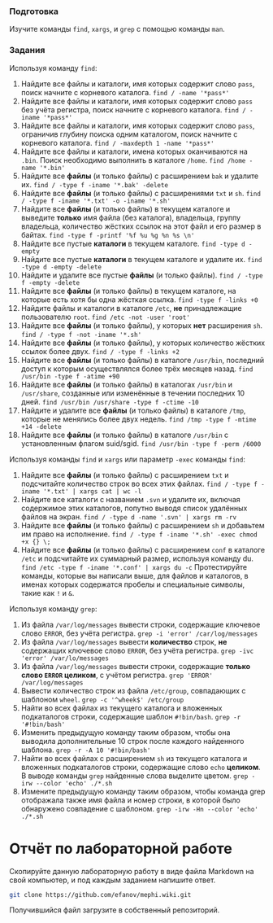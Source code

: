 ### Подготовка

Изучите команды `find`, `xargs`, и `grep` с помощью команды `man`.

### Задания

Используя команду `find`:

1. Найдите все файлы и каталоги, имя которых содержит слово `pass`, поиск начните с корневого каталога.
`find / -name '*pass*'`
1. Найдите все файлы и каталоги, имя которых содержит слово `pass` без учёта регистра, поиск начните с корневого каталога.
`find / -iname '*pass*'`
1. Найдите все файлы и каталоги, имя которых содержит слово `pass`, ограничив глубину поиска одним каталогом, поиск начните с корневого каталога.
`find / -maxdepth 1 -name '*pass*'` 
1. Найдите все файлы и каталоги, имена которых оканчиваются на `.bin`. Поиск необходимо выполнить в каталоге `/home`.
`find /home -name '*.bin'`
1. Найдите все **файлы** (и только файлы) с расширением `bak` и удалите их.
`find / -type f -iname '*.bak' -delete`
1. Найдите все **файлы** (и только файлы) с расширениями `txt` и `sh`.
`find / -type f -iname '*.txt' -o -iname '*.sh'`
1. Найдите все **файлы** (и только файлы) в текущем каталоге и выведите **только** имя файла (без каталога), владельца, группу владельца, количество жёстких ссылок на этот файл и его размер в байтах.
`find -type f -printf '%f %u %g %n %s \n'`
1. Найдите все пустые **каталоги** в текущем каталоге.
`find -type d -empty`
1. Найдите все пустые **каталоги** в текущем каталоге и удалите их.
`find -type d -empty -delete`
1. Найдите и удалите все пустые **файлы** (и только файлы).
`find / -type f -empty -delete`
1. Найдите все **файлы** (и только файлы) в текущем каталоге, на которые есть хотя бы одна жёсткая ссылка.
`find -type f -links +0`
1. Найдите файлы и каталоги в каталоге `/etc`, **не** принадлежащие пользователю `root`.
`find /etc -not -user 'root'`
1. Найдите все **файлы** (и только файлы), у которых **нет** расширения `sh`.
`find / -type f -not -iname '*.sh'`
1. Найдите все **файлы** (и только файлы), у которых количество жёстких ссылок более двух.
`find / -type f -links +2`
1. Найдите все **файлы** (и только файлы) в каталоге `/usr/bin`, последний доступ к которым осуществлялся более трёх месяцев назад.
`find /usr/bin -type f -atime +90`
1. Найдите все **файлы** (и только файлы) в каталогах `/usr/bin` и `/usr/share`, созданные или изменённые в течении последних 10 дней.
`find /usr/bin /usr/share -type f -ctime -10`
1. Найдите и удалите все **файлы** (и только файлы) в каталоге `/tmp`, которые не менялись более двух недель.
`find /tmp -type f -mtime +14 -delete`
1. Найдите все **файлы** (и только файлы) в каталоге `/usr/bin` с установленным флагом suid/sgid.
`find /usr/bin -type f -perm /6000`

Используя команды `find` и `xargs` или параметр `-exec` команды `find`:

1. Найдите все **файлы** (и только файлы) с расширением `txt` и подсчитайте количество строк во всех этих файлах.
`find / -type f -iname '*.txt' | xargs cat | wc -l`
1. Найдите все каталоги с названием `.svn` и удалите их, включая содержимое этих каталогов, попутно выводя список удалённых файлов на экран.
`find / -type d -name '.svn' | xargs rm -rv`
1. Найдите все **файлы** (и только файлы) с расширением `sh` и добавьтем им право на исполнение.
`find / -type f -iname '*.sh' -exec chmod +x {} \;`
1. Найдите все **файлы** (и только файлы) с расширением `conf` в каталоге `/etc` и подсчитайте их суммарный размер, используя команду du.
`find /etc -type f -iname '*.conf' | xargs du -c`
Протестируйте команды, которые вы написали выше, для файлов и каталогов, в именах которых содержатся пробелы и специальные символы, такие как `!` и `&`.

Используя команду `grep`:

1. Из файла `/var/log/messages` вывести строки, содержащие ключевое слово `ERROR`, без учёта регистра.
`grep -i 'error' /car/log/messages`
1. Из файла `/var/log/messages` вывести **количество** строк, **не** содержащих ключевое слово `ERROR`, без учёта регистра.
`grep -ivc 'error' /var/lo/messages`
1. Из файла `/var/log/messages` вывести строки, содержащие **только слово `ERROR` целиком**, с учётом регистра.
`grep 'ERROR' /var/log/messages`
1. Вывести количество строк из файла `/etc/group`, совпадающих с шаблоном `wheel`.
`grep -c '^wheek$' /etc/group`
1. Найти во всех файлах из текущего каталога и вложенных подкаталогов строки, содержащие шаблон `#!bin/bash`.
`grep -r '#!bin/bash'`
1. Изменить предыдущую команду таким образом, чтобы она выводила дополнительные 10 строк после каждого найденного шаблона.
`grep -r -A 10 '#!bin/bash'`
1. Найти во всех файлах с расширением `sh` из текущего каталога и вложенных подкаталогов строки, содержащие слово `echo` **целиком**. В выводе команды `grep` найденные слова выделите цветом.
`grep -irw --color 'echo' ./*.sh`
1. Измените предыдущую команду таким образом, чтобы команда grep отображала также имя файла и номер строки, в которой было обнаружено совпадение с шаблоном.
`grep -irw -Hn --color 'echo' ./*.sh`
# Отчёт по лабораторной работе

Скопируйте данную лабораторную работу в виде файла Markdown на свой компьютер, и под каждым заданием напишите ответ.

```sh
git clone https://github.com/efanov/mephi.wiki.git
```

Получившийся файл загрузите в собственный репозиторий.
